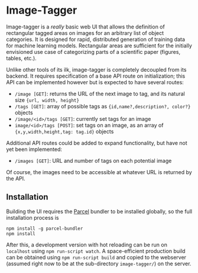 # Image-Tagger

Image-tagger is a *really* basic web UI that allows the definition of rectangular
tagged areas on images for an arbitrary list of object categories. It is designed
for rapid, distributed generation of training data for machine learning models.
Rectangular areas are sufficient for the initially envisioned use case of
categorizing parts of a scientific paper (figures, tables, etc.).

Unlike other tools of its ilk, image-tagger is completely decoupled from its backend.
It requires specification of a base API route on initialization; this API can be
implemented however but is expected to have several routes:

- `/image [GET]`: returns the URL of the next image to tag, and
  its natural size `{url, width, height}`
- `/tags [GET]`: array of possible tags as `{id,name?,description?,
  color?}` objects
- `/image/<id>/tags [GET]`: currently set tags for an image
- `image/<id>/tags [POST]`: set tags on an image, as
  an array of `{x,y,width,height,tag: tag.id}` objects

Additional API routes could be added to expand functionality,
but have not yet been implemented:

- `/images [GET]`: URL and number of tags on each potential image

Of course, the images need to be accessible at whatever URL is returned by
the API.

## Installation

Building the UI requires the [Parcel](https://parceljs.org/) bundler to be installed
globally, so the full installation process is

```
npm install -g parcel-bundler
npm install
```

After this, a development version with hot reloading can be run on
`localhost` using `npm run-script watch`.
A space-efficient production build can be obtained using
`npm run-script build` and copied to the webserver (assumed right now
to be at the sub-directory `image-tagger/`) on the server.

